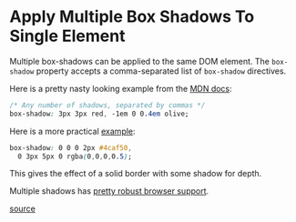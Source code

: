 # Apply Multiple Box Shadows To Single Element

Multiple box-shadows can be applied to the same DOM element. The `box-shadow`
property accepts a comma-separated list of `box-shadow` directives.

Here is a pretty nasty looking example from the [MDN
docs](https://developer.mozilla.org/en-US/docs/Web/CSS/box-shadow#Syntax):

```css
/* Any number of shadows, separated by commas */
box-shadow: 3px 3px red, -1em 0 0.4em olive;
```

Here is a more practical [example](https://codepen.io/jbranchaud/pen/GRReaxo):

```css
box-shadow: 0 0 0 2px #4caf50,
  0 3px 5px 0 rgba(0,0,0,0.5);
```

This gives the effect of a solid border with some shadow for depth.

Multiple shadows has [pretty robust browser
support](https://developer.mozilla.org/en-US/docs/Web/CSS/box-shadow#Browser_compatibility).

[source](https://stackoverflow.com/questions/8556604/is-there-a-way-to-use-two-css3-box-shadows-on-one-element/8556627)
